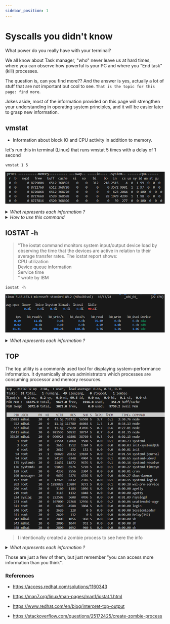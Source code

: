 ```yaml
---
sidebar_position: 1
---
```


# Syscalls you didn't know
What power do you really have with your terminal?

We all know about Task manager, "who" never leave us at hard times, where you can observe 
how powerful is your PC and where you "End task" (kill) processes. 

The question is, can you find more?? And the answer is yes, actually a lot of stuff 
that are not important but cool to see. `That is the topic for this page: find more`. 

Jokes aside, most of the information provided on this page will strengthen your understanding
in operating system principles, and it will be easier later to grasp new information.

## vmstat

- Information about block IO and CPU activity in addition to memory.

let's run this in terminal (Linux) that runs vmstat 5 times with a delay of 1 second
```shell
vmstat 1 5
```
![vmstat picture](/img/vmstat.png)

<details>
<summary><i>What represents each information ? </i></summary>

- **Procs**
    - `r`: The number of processes waiting for run time.
    - `b`: The number of processes in uninterruptible sleep.
- **Memory**

    - `swpd`: the amount of virtual memory used.
    - `free`: the amount of idle memory.
    - `buff`: the amount of memory used as buffers.
    - `cache`: the amount of memory used as cache.
    - `inact`: the amount of inactive memory. (-a option)
    - `active`: the amount of active memory. (-a option)
- **Swap**

    - `si`: Amount of memory swapped in from disk (/s).
    - `so`: Amount of memory swapped to disk (/s).
- **IO**
    - `bi`: Blocks received from a block device (blocks/s).
    - `bo`: Blocks sent to a block device (blocks/s).
- **System**
    - `in`: The number of interrupts per second, including the clock.
    - `cs`: The number of context switches per second.
- **CPU**  
  These are percentages of total CPU time.
    - `us`: Time spent running non-kernel code. (user time, including nice time)
    - `sy`: Time spent running kernel code. (system time)
    - `id`: Time spent idle. Prior to Linux 2.5.41, this includes IO-wait time.
    - `wa`: Time spent waiting for IO. Prior to Linux 2.5.41, included in idle.
    - `st`: Time stolen from a virtual machine. Prior to Linux 2.6.11, unknown.
</details>

<details>
<summary><i>How to use this command</i></summary>

`usage: vmstat [-V] [-n] [delay [count]]`   
-V prints version.   
-n causes the headers not to be reprinted regularly.  
-a print inactive/active page stats.   
-d prints disk statistics  
-D prints disk table  
-p prints disk partition statistics  
-s prints vm table  
-m prints slabinfo  
-S unit size   
delay is the delay between updates in seconds.  
unit size k:1000 K:1024 m:1000000 M:1048576 (default is K)   
count is the number of updates.  

</details>

## IOSTAT -h

> "The iostat command monitors system input/output device load by observing the time that the devices are active in relation to their average transfer rates.
> The iostat report shows:   
> CPU utilization   
> Device queue information   
> Service time  
> " wrote by IBM

```shell
iostat -h
```
![iostat picture](/img/iostat.png)

<details>
<summary><i>What represents each information ?</i></summary>

`%user`  Show  the  percentage  of CPU utilization that occurred while executing at the user level (application).

`%nice`  Show the percentage of CPU utilization that occurred while  executing  at  the user level with nice priority.

`%system`Show  the  percentage  of CPU utilization that occurred while executing at the system level (kernel).

`%iowait` Show the percentage of time that the CPU or CPUs were idle  during  which  the system had an outstanding disk I/O request.

`%steal` Show  the  percentage  of time spent in involuntary wait by the virtual CPU or CPUs while the hypervisor was servicing another virtual processor.

`%idle`  Show the percentage of time that the CPU or CPUs were idle and the system  did not have an outstanding disk I/O request.

`Device` : The device/partition name is listed in /dev directory.   
`tps` : The number of transfers per second that were issued to the device. Higher tps means the processor is busier.   
`Blk_read/s` : It shows the amount of data read from the device expressed in a number of blocks (kilobytes, megabytes) per second.   
`Blk_wrtn/s` : The amount of data written to the device expressed in a number of blocks (kilobytes, megabytes) per second.   
`Blk_read` : It shows the total number of blocks read.   
`Blk_wrtn` : It shows the total number of blocks written.  


`hdX` — ATA hard disk, pre-libata. You'll only see this with old distros (probably based on Linux 2.4.x or older)
`sdX` — "SCSI" hard disk. Also includes SATA and SAS. And IDE disks using libata (on any recent distro).
`hdXY, sdXY` — Partition on the hard disk hdX or sdX.
`loopX` — Loopback device, used for mounting disk images, etc.
`loopXpY` — Partitions on the loopback device loopX; used when mounting an image of a complete hard drive, etc.
`scdX, srX` — "SCSI" CD, using same weird definition of "SCSI". Also includes DVD, Blu-ray, etc.
`mdX` — Linux MDraid
`dm-X`— Device Mapper. Use -N to see what these are, or ls -l /dev/mapper. Device Mapper underlies LVM2 and dm-crypt. If y

**Easter egg : run the command iostat -p ALL -h**

</details>

## TOP
The top utility is a commonly used tool for displaying system-performance information. 
It dynamically shows administrators which processes are consuming processor and memory resources.

![img.png](../../static/img/top.png)

> I intentionally created a zombie process to see here the info 

<details>
<summary><i>What represents each information ?</i></summary>

- us is the percent of time spent running user processes.
- sy is the percent of time spent running the kernel.
- ni is the percent of time spent running processes with manually configured nice values.
- id is the percent of time idle (if low, CPU may be overworked).
- wa is the percent of wait time (if high, CPU is waiting for I/O access).
- hi is the percent of time managing hardware interrupts.
- si is the percent of time managing software interrupts.
- st is the percent of virtual CPU time waiting for access to physical CPU.   

mebibyte (and similar units, such as kibibytes and gibibytes) differs slightly from measurements such as megabytes. Mebibytes are based on 1024 units, and megabytes are based on 1000 units (decimal).

- PID: Shows task’s unique process id.
- PR: The process’s priority. The lower the number, the higher the priority.
- VIRT: Total virtual memory used by the task.
- USER: User name of owner of task.
- %CPU: Represents the CPU usage.
- TIME+: CPU Time, the same as ‘TIME’, but reflecting more granularity through hundredths of a second.
- SHR: Represents the Shared Memory size (kb) used by a task.
- NI: Represents a Nice Value of task. A Negative nice value implies higher priority, and positive Nice value means lower priority.
- %MEM: Shows the Memory usage of task.
- RES: How much physical RAM the process is using, measured in kilobytes.
- COMMAND: The name of the command that started the process.

</details>

Those are just a few of them, but just remember "you can access more information than you think".

### References 
- https://access.redhat.com/solutions/1160343
- https://man7.org/linux/man-pages/man1/iostat.1.html
- https://www.redhat.com/en/blog/interpret-top-output

- https://stackoverflow.com/questions/25172425/create-zombie-process
